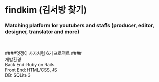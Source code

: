 # findkim (김서방 찾기)
### Matching platform for youtubers and staffs (producer, editor, designer, translator and more)
<br><br>
####멋쟁이 사자처럼 6기 프로젝트 ####<br>
개발환경 <br>
Back End: Ruby on Rails <br>
Front End: HTML/CSS, JS <br>
DB: SQLite 3 <br>
